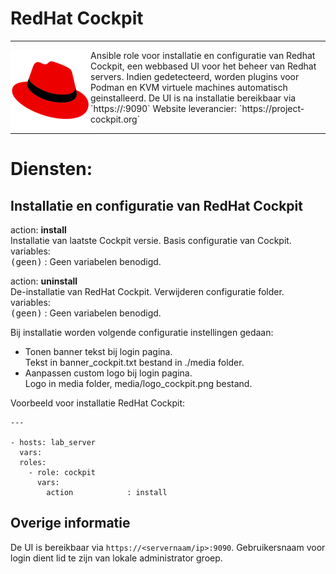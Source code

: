 # RedHat Cockpit

***

<img src="media/icon_cockpit.png" align="left" height="128" width="128" />
Ansible role voor installatie en configuratie van Redhat Cockpit, een webbased UI voor het beheer van Redhat servers. 
Indien gedetecteerd, worden plugins voor Podman en KVM virtuele machines automatisch geinstalleerd.
De UI is na installatie bereikbaar via `https://<servernaam/ip>:9090`
Website leverancier: `https://project-cockpit.org`

***

# Diensten:

## Installatie en configuratie van RedHat Cockpit

action: **install**<br/>
Installatie van laatste Cockpit versie. Basis configuratie van Cockpit.<br/>
variables:<br/>
<kbd>(geen)</kbd> : Geen variabelen benodigd.<br/>


action: **uninstall**<br/>
De-installatie van RedHat Cockpit. Verwijderen configuratie folder.<br/>
variables:<br/>
<kbd>(geen)</kbd> : Geen variabelen benodigd.<br/>


Bij installatie worden volgende configuratie instellingen gedaan:<br />
- Tonen banner tekst bij login pagina.<br />
  Tekst in banner_cockpit.txt bestand in ./media folder.<br/>
- Aanpassen custom logo bij login pagina.<br/>
  Logo in media folder, media/logo_cockpit.png bestand.<br/>



Voorbeeld voor installatie RedHat Cockpit:

```
---

- hosts: lab_server
  vars:
  roles:
    - role: cockpit
      vars:
        action            : install

```



## Overige informatie
De UI is bereikbaar via `https://<servernaam/ip>:9090`. Gebruikersnaam voor login dient lid te zijn van lokale administrator groep. 
